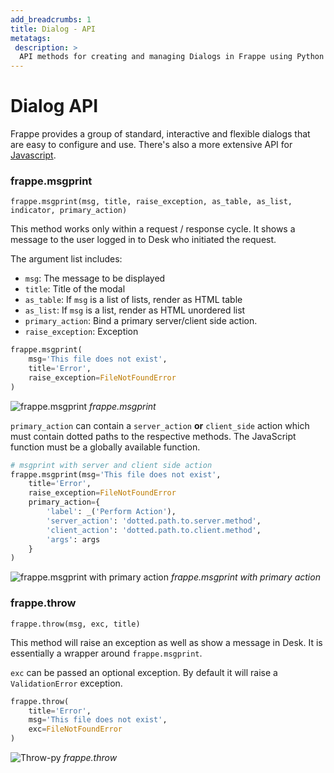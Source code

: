 ```yaml
---
add_breadcrumbs: 1
title: Dialog - API
metatags:
 description: >
  API methods for creating and managing Dialogs in Frappe using Python
---
```


# Dialog API
Frappe provides a group of standard, interactive and flexible dialogs that are
easy to configure and use. There's also a more extensive API for [Javascript](/docs/user/en/api/dialog).

### frappe.msgprint
`frappe.msgprint(msg, title, raise_exception, as_table, as_list, indicator, primary_action)`

This method works only within a request / response cycle. It shows a message to
the user logged in to Desk who initiated the request.

The argument list includes:

- `msg`: The message to be displayed
- `title`: Title of the modal
- `as_table`: If `msg` is a list of lists, render as HTML table
- `as_list`: If `msg` is a list, render as HTML unordered list
- `primary_action`: Bind a primary server/client side action.
- `raise_exception`: Exception

```py
frappe.msgprint(
	msg='This file does not exist',
	title='Error',
	raise_exception=FileNotFoundError
)
```
![frappe.msgprint](/docs/assets/img/api/dialog-api-msgprint-py.png)
*frappe.msgprint*

`primary_action` can contain a `server_action` **or** `client_side` action which
must contain dotted paths to the respective methods. The JavaScript function
must be a globally available function.

```py
# msgprint with server and client side action
frappe.msgprint(msg='This file does not exist',
	title='Error',
	raise_exception=FileNotFoundError
	primary_action={
		'label': _('Perform Action'),
		'server_action': 'dotted.path.to.server.method',
		'client_action': 'dotted.path.to.client.method',
		'args': args
	}
)
```

![frappe.msgprint with primary action](/docs/assets/img/api/dialog-api-msgprint-py-with-primary-action.png)
*frappe.msgprint with primary action*

### frappe.throw
`frappe.throw(msg, exc, title)`

This method will raise an exception as well as show a message in Desk. It is
essentially a wrapper around `frappe.msgprint`.

`exc` can be passed an optional exception. By default it will raise a `ValidationError` exception.

```py
frappe.throw(
	title='Error',
	msg='This file does not exist',
	exc=FileNotFoundError
)
```
![Throw-py](/docs/assets/img/api/dialog-api-msgprint-py.png)
*frappe.throw*
